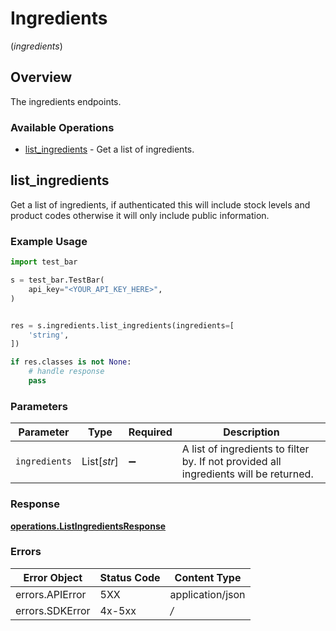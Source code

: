 # Ingredients
(*ingredients*)

## Overview

The ingredients endpoints.

### Available Operations

* [list_ingredients](#list_ingredients) - Get a list of ingredients.

## list_ingredients

Get a list of ingredients, if authenticated this will include stock levels and product codes otherwise it will only include public information.

### Example Usage

```python
import test_bar

s = test_bar.TestBar(
    api_key="<YOUR_API_KEY_HERE>",
)


res = s.ingredients.list_ingredients(ingredients=[
    'string',
])

if res.classes is not None:
    # handle response
    pass
```

### Parameters

| Parameter                                                                             | Type                                                                                  | Required                                                                              | Description                                                                           |
| ------------------------------------------------------------------------------------- | ------------------------------------------------------------------------------------- | ------------------------------------------------------------------------------------- | ------------------------------------------------------------------------------------- |
| `ingredients`                                                                         | List[*str*]                                                                           | :heavy_minus_sign:                                                                    | A list of ingredients to filter by. If not provided all ingredients will be returned. |


### Response

**[operations.ListIngredientsResponse](../../models/operations/listingredientsresponse.md)**
### Errors

| Error Object     | Status Code      | Content Type     |
| ---------------- | ---------------- | ---------------- |
| errors.APIError  | 5XX              | application/json |
| errors.SDKError  | 4x-5xx           | */*              |
